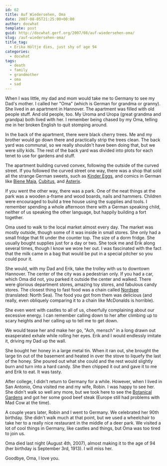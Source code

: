 ```yaml
---
id: 62
title: Auf Wiedersehen, Oma
date: 2007-08-05T21:25:00+00:00
author: docwhat
template: post
guid: http://docwhat.gerf.org/2007/08/auf-wiedersehen-oma/
slug: /auf-wiedersehen-oma/
title_tag:
  - Erika Höltje dies, just shy of age 94
categories:
  - docwhat
tags:
  - death
  - family
  - grandmother
  - oma
  - sad
---
```


When I was little, my dad and mom would take me to Germany to see my Dad's mother.  I called her "Oma" (which is German for grandma or granny).  She lived in an apartment in Hannover.  The apartment was filled with old people stuff.  And old people, too.  My Uroma and Uropa (great grandma and grandpa) both lived with her.  I remember being chased by my Oma, telling me in her broken English to quit stomping around.

In the back of the apartment, there were black cherry trees.  Me and my brother would go down there and practically strip the trees clean.  The back yard was communal, so we really shouldn't have been doing that, but we were silly kids.  The rest of the back yard was divided into plots for each tenet to use for gardens and stuff.

The apartment building curved convex, following the outside of the curved street.  If you followed  the curved street one way, there was a shop that sold all the strange German sweets, such as <a href="http://en.wikipedia.org/wiki/Kinder_Surprise">Kinder Eggs</a>, and comics in German like <a href="http://en.wikipedia.org/wiki/Maya_the_Bee">Biene Maja</a>, <a href="http://en.wikipedia.org/wiki/Cubitus">Cubitus</a>, and <a href="http://en.wikipedia.org/wiki/Asterix">Asterix</a>.

If you went the other way, there was a park.  One of the neat things at the park was a wooden a-frame and wood boards, nails and hammers.  Children were encouraged to build a tree house using the supplies and tools.  I remember spending a whole afternoon there with a German speaking child, neither of us speaking the other language, but happily building a fort together.

Oma used to walk to the local market almost every day.  The market was mostly outside, though some of it was inside in small stores.  She only had a small fridge that fit under the counter top.  The size of a dorm fridge.  She usually bought supplies just for a day or two.  She took me and Erik along several times, though I know we wore her out.  I was fascinated with the fact that the milk came in a bag that would be put in a special pitcher so you could pour it.

She would, with my Dad and Erik, take the trolley with us to downtown Hannover. The center of the city was a pedestrian only.  If you had a car, which Oma did not, you parked it outside the center and walked.  There were glorious department stores, amazing toy stores, and fabulous candy stores.  The closest thing to fast food was a chain called <a href="http://www.nordsee.com/">Nordsee</a> (translated: North Sea).  The food you got from them was delicious (and really, even obliquely comparing it to a chain like McDonalds is horrible).

She even went with castles to all of us, cheerfully complaining about our excessive energy.  I can remember calling down to her after climbing up to scary heights and her calling up to tell me to get down.

We would tease her and make her go, "Ach, mensch" in a long drawn out exasperated exhale while rolling her eyes.  Erik and I would endlessly imitate it, driving my Dad up the wall.

She bought her honey in a large metal tin.  When it ran out, she brought the large tin out of the basement and heated in over the stove to liquefy the last of the honey.  She poured out what she could and the rest would slightly burn and turn into a hard candy.  She then chipped it out and gave it to me and Erik to eat.  It was tasty.

After college, I didn't return to Germany for a while. However, when I lived in San Antonio, Oma visited me and my wife, Robin.  I was happy to see her.  She didn't walk so well any more, but we took here to see the <a href="http://www.sabot.org/">Botanical Gardens</a> and got her some good beef steak (Europe still had problems with Mad Cow at the time).

A couple years later, Robin and I went to Germany.  We celebrated her 90th birthday.  She didn't walk much at that point, but we used a wheelchair to take her to a really nice restaurant in the middle of a deer park.  We visited a lot of cool things in Germany, like castles and things, but Oma was too tired to join us.

Oma died last night (August 4th, 2007), almost making it to the age of 94 (her birthday is September 3rd, 1913).  I will miss her.

Goodbye, Oma, I love you.
